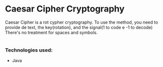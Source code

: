 # Caesar Cipher Cryptography

Caesar Cipher is a rot cypher cryptography. To use the method, you need to provide de text, the key(rotation), and the signal(1 to code e -1 to decode)
There's no treatment for spaces and symbols.
<br>
<br>

### Technologies used:
- Java


